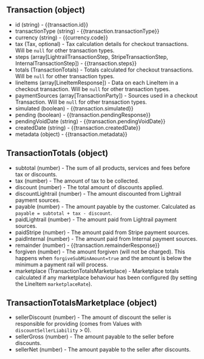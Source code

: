 ## Transaction (object)
+ id (string) - {{transaction.id}}
+ transactionType (string) - {{transaction.transactionType}}
+ currency (string) - {{currency.code}}
+ tax (Tax, optional) - Tax calculation details for checkout transactions. Will be `null` for other transaction types.
+ steps (array[LightrailTransactionStep, StripeTransactionStep, InternalTransactionStep]) - {{transaction.steps}}
+ totals (TransactionTotals) - Totals calculated for checkout transactions. Will be `null` for other transaction types.
+ lineItems (array[LineItemResponse]) - Data on each LineItem in a checkout transaction. Will be `null` for other transaction types.
+ paymentSources (array[TransactionParty]) - Sources used in a checkout Transaction. Will be `null` for other transaction types.
+ simulated (boolean) - {{transaction.simulated}}
+ pending (boolean) - {{transaction.pendingResponse}}
+ pendingVoidDate (string) - {{transaction.pendingVoidDate}}
+ createdDate (string) - {{transaction.createdDate}}
+ metadata (object) - {{transaction.metadata}}

## TransactionTotals (object)
+ subtotal (number) - The sum of all products, services and fees before tax or discounts.
+ tax (number) - The amount of tax to be collected.
+ discount (number) - The total amount of discounts applied.
+ discountLightrail (number) - The amount discounted from Lightrail payment sources. 
+ payable (number) - The amount payable by the customer. Calculated as `payable = subtotal + tax - discount`.
+ paidLightrail (number) - The amount paid from Lightrail payment sources.
+ paidStripe (number) - The amount paid from Stripe payment sources.
+ paidInternal (number) - The amount paid from Internal payment sources.
+ remainder (number) - {{transaction.remainderResponse}}
+ forgiven (number) - The amount forgiven (will not be charged).  This happens when `forgiveSubMinAmount=true` and the amount is below the minimum a payment rail will process.
+ marketplace (TransactionTotalsMarketplace) - Marketplace totals calculated if any marketplace behaviour has been configured (by setting the LineItem `marketplaceRate`).

## TransactionTotalsMarketplace (object)
+ sellerDiscount (number) - The amount of discount the seller is responsible for providing (comes from Values with `discountSellerLiability` > 0).
+ sellerGross (number) - The amount payable to the seller before discounts.
+ sellerNet (number) - The amount payable to the seller after discounts.
